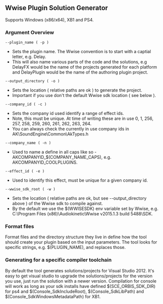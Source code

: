 ## Wwise Plugin Solution Generator

Supports Windows (x86/x64), XB1 and PS4.

### Argument Overview

```
--plugin_name ( -p )
```
- Sets the plugin name. The Wwise convention is to start with a captial letter,
e.g. Delay.
- This will also name various parts of the code and the solutions, e.g DelayFX
would be the name of the projects generated for each platform and DelayPlugin
would be the name of the authoring plugin project.

```
--output_directory ( -o )
```
- Sets the location ( relative paths are ok ) to generate the project.
- Important if you use don't the default Wwise sdk location ( see below ).

```
--company_id ( -c )
```
- Sets the company id used identify a range of effect ids.
- Note, this must be unique. At time of writing these are in use
0, 1, 256, 257, 258, 259, 260, 261, 262, 263, 264.
- You can always check the currently in use company ids in
AK\SoundEngine\Common\AkTypes.h

```
--company_name ( -n )
```
- Used to name a define in all caps like so - AKCOMPANYID_$(COMPANY_NAME_CAPS),
    e.g. AKCOMPANYID_COOLPLUGINS.

```
--effect_id ( -e )
```
- Used to identify this effect, must be unique for a given company id.

```
--wwise_sdk_root ( -w )
```
- Sets the location ( relative paths are ok, but see --output_directory above )
of the Wwise sdk to compile against.
- By the default we use the $(WWISESDK) env variable set by Wwise,
e.g. C:\Program Files (x86)\Audiokinetic\Wwise v2015.1.3 build 5488\SDK.

### Format files
Format files and the directory structure they live in define how the tool
should create your plugin based on the input parameters. The tool looks for
specific strings, e.g. $(PLUGIN_NAME), and replaces those.

### Generating for a specific compiler toolchain
By default the tool generates solutions/projects for Visual Studio 2012.
It's easy to get visual studio to upgrade the solutions/projects for the version
you use, just run the solution with a newer version. Compilation for
console will work as long as your sdk installs have defined
$(SCE_ORBIS_SDK_DIR) for ps4 and $(Console_SdkIncludeRoot),
$(Console_SdkLibPath) and $(Console_SdkWindowsMetadataPath) for XB1.
